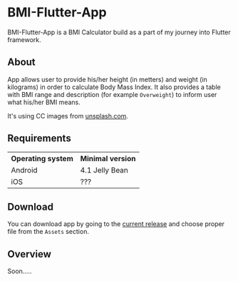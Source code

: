 # BMI-Flutter-App
BMI-Flutter-App is a BMI Calculator build as a part of my journey into Flutter framework.

## About
App allows user to provide his/her height (in metters) and weight (in kilograms) in order to calculate Body Mass Index. It also provides a table with BMI range and description (for example `Overweight`) to inform user what his/her BMI means.

It's using CC images from [unsplash.com](https://unsplash.com/).

## Requirements
<table>
  <tr>
    <th> Operating system </th>
    <th> Minimal version </th>
  </tr>
  <tr>
    <td> Android </td>
    <td> 4.1 Jelly Bean </td>
  </tr>
  <tr>
    <td> iOS </td>
    <td> ??? </td>
  </tr>
</table>

## Download
You can download app by going to the [current release](https://github.com/MadTiger2409/BMI-Flutter-App/releases/tag/v1.0.2) and choose proper file from the `Assets` section.

## Overview
Soon.....
